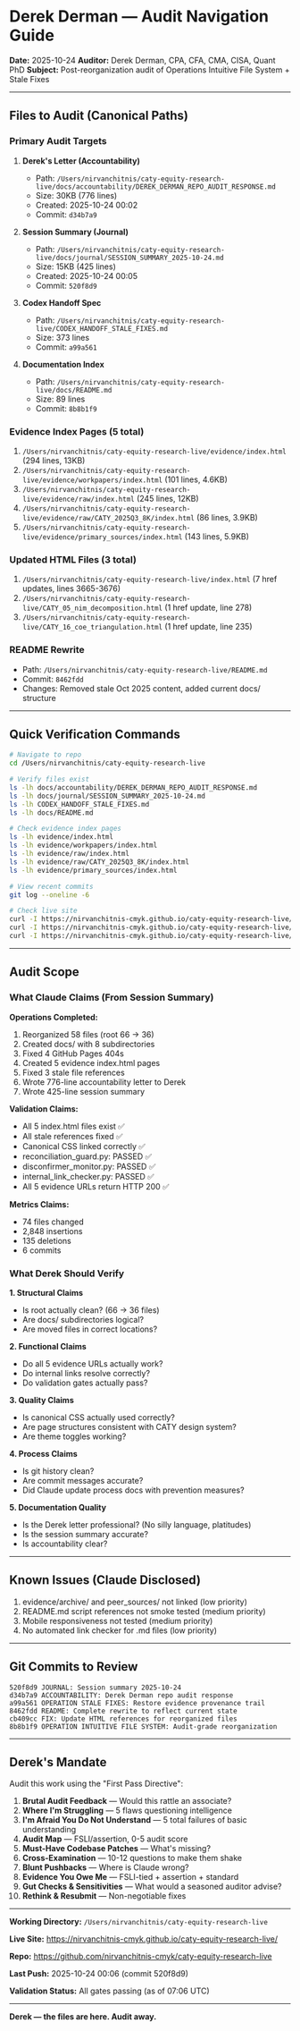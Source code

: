 # Derek Derman — Audit Navigation Guide

**Date:** 2025-10-24
**Auditor:** Derek Derman, CPA, CFA, CMA, CISA, Quant PhD
**Subject:** Post-reorganization audit of Operations Intuitive File System + Stale Fixes

---

## Files to Audit (Canonical Paths)

### Primary Audit Targets

1. **Derek's Letter (Accountability)**
   - Path: `/Users/nirvanchitnis/caty-equity-research-live/docs/accountability/DEREK_DERMAN_REPO_AUDIT_RESPONSE.md`
   - Size: 30KB (776 lines)
   - Created: 2025-10-24 00:02
   - Commit: `d34b7a9`

2. **Session Summary (Journal)**
   - Path: `/Users/nirvanchitnis/caty-equity-research-live/docs/journal/SESSION_SUMMARY_2025-10-24.md`
   - Size: 15KB (425 lines)
   - Created: 2025-10-24 00:05
   - Commit: `520f8d9`

3. **Codex Handoff Spec**
   - Path: `/Users/nirvanchitnis/caty-equity-research-live/CODEX_HANDOFF_STALE_FIXES.md`
   - Size: 373 lines
   - Commit: `a99a561`

4. **Documentation Index**
   - Path: `/Users/nirvanchitnis/caty-equity-research-live/docs/README.md`
   - Size: 89 lines
   - Commit: `8b8b1f9`

### Evidence Index Pages (5 total)

1. `/Users/nirvanchitnis/caty-equity-research-live/evidence/index.html` (294 lines, 13KB)
2. `/Users/nirvanchitnis/caty-equity-research-live/evidence/workpapers/index.html` (101 lines, 4.6KB)
3. `/Users/nirvanchitnis/caty-equity-research-live/evidence/raw/index.html` (245 lines, 12KB)
4. `/Users/nirvanchitnis/caty-equity-research-live/evidence/raw/CATY_2025Q3_8K/index.html` (86 lines, 3.9KB)
5. `/Users/nirvanchitnis/caty-equity-research-live/evidence/primary_sources/index.html` (143 lines, 5.9KB)

### Updated HTML Files (3 total)

1. `/Users/nirvanchitnis/caty-equity-research-live/index.html` (7 href updates, lines 3665-3676)
2. `/Users/nirvanchitnis/caty-equity-research-live/CATY_05_nim_decomposition.html` (1 href update, line 278)
3. `/Users/nirvanchitnis/caty-equity-research-live/CATY_16_coe_triangulation.html` (1 href update, line 235)

### README Rewrite

- Path: `/Users/nirvanchitnis/caty-equity-research-live/README.md`
- Commit: `8462fdd`
- Changes: Removed stale Oct 2025 content, added current docs/ structure

---

## Quick Verification Commands

```bash
# Navigate to repo
cd /Users/nirvanchitnis/caty-equity-research-live

# Verify files exist
ls -lh docs/accountability/DEREK_DERMAN_REPO_AUDIT_RESPONSE.md
ls -lh docs/journal/SESSION_SUMMARY_2025-10-24.md
ls -lh CODEX_HANDOFF_STALE_FIXES.md
ls -lh docs/README.md

# Check evidence index pages
ls -lh evidence/index.html
ls -lh evidence/workpapers/index.html
ls -lh evidence/raw/index.html
ls -lh evidence/raw/CATY_2025Q3_8K/index.html
ls -lh evidence/primary_sources/index.html

# View recent commits
git log --oneline -6

# Check live site
curl -I https://nirvanchitnis-cmyk.github.io/caty-equity-research-live/evidence/
curl -I https://nirvanchitnis-cmyk.github.io/caty-equity-research-live/evidence/workpapers/
curl -I https://nirvanchitnis-cmyk.github.io/caty-equity-research-live/evidence/raw/
```

---

## Audit Scope

### What Claude Claims (From Session Summary)

**Operations Completed:**
1. Reorganized 58 files (root 66 → 36)
2. Created docs/ with 8 subdirectories
3. Fixed 4 GitHub Pages 404s
4. Created 5 evidence index.html pages
5. Fixed 3 stale file references
6. Wrote 776-line accountability letter to Derek
7. Wrote 425-line session summary

**Validation Claims:**
- All 5 index.html files exist ✅
- All stale references fixed ✅
- Canonical CSS linked correctly ✅
- reconciliation_guard.py: PASSED ✅
- disconfirmer_monitor.py: PASSED ✅
- internal_link_checker.py: PASSED ✅
- All 5 evidence URLs return HTTP 200 ✅

**Metrics Claims:**
- 74 files changed
- 2,848 insertions
- 135 deletions
- 6 commits

### What Derek Should Verify

**1. Structural Claims**
- Is root actually clean? (66 → 36 files)
- Are docs/ subdirectories logical?
- Are moved files in correct locations?

**2. Functional Claims**
- Do all 5 evidence URLs actually work?
- Do internal links resolve correctly?
- Do validation gates actually pass?

**3. Quality Claims**
- Is canonical CSS actually used correctly?
- Are page structures consistent with CATY design system?
- Are theme toggles working?

**4. Process Claims**
- Is git history clean?
- Are commit messages accurate?
- Did Claude update process docs with prevention measures?

**5. Documentation Quality**
- Is the Derek letter professional? (No silly language, platitudes)
- Is the session summary accurate?
- Is accountability clear?

---

## Known Issues (Claude Disclosed)

1. evidence/archive/ and peer_sources/ not linked (low priority)
2. README.md script references not smoke tested (medium priority)
3. Mobile responsiveness not tested (medium priority)
4. No automated link checker for .md files (low priority)

---

## Git Commits to Review

```
520f8d9 JOURNAL: Session summary 2025-10-24
d34b7a9 ACCOUNTABILITY: Derek Derman repo audit response
a99a561 OPERATION STALE FIXES: Restore evidence provenance trail
8462fdd README: Complete rewrite to reflect current state
cb409cc FIX: Update HTML references for reorganized files
8b8b1f9 OPERATION INTUITIVE FILE SYSTEM: Audit-grade reorganization
```

---

## Derek's Mandate

Audit this work using the "First Pass Directive":

1. **Brutal Audit Feedback** — Would this rattle an associate?
2. **Where I'm Struggling** — 5 flaws questioning intelligence
3. **I'm Afraid You Do Not Understand** — 5 total failures of basic understanding
4. **Audit Map** — FSLI/assertion, 0-5 audit score
5. **Must-Have Codebase Patches** — What's missing?
6. **Cross-Examination** — 10-12 questions to make them shake
7. **Blunt Pushbacks** — Where is Claude wrong?
8. **Evidence You Owe Me** — FSLI-tied + assertion + standard
9. **Gut Checks & Sensitivities** — What would a seasoned auditor advise?
10. **Rethink & Resubmit** — Non-negotiable fixes

---

**Working Directory:** `/Users/nirvanchitnis/caty-equity-research-live`

**Live Site:** https://nirvanchitnis-cmyk.github.io/caty-equity-research-live/

**Repo:** https://github.com/nirvanchitnis-cmyk/caty-equity-research-live

**Last Push:** 2025-10-24 00:06 (commit 520f8d9)

**Validation Status:** All gates passing (as of 07:06 UTC)

---

**Derek — the files are here. Audit away.**
